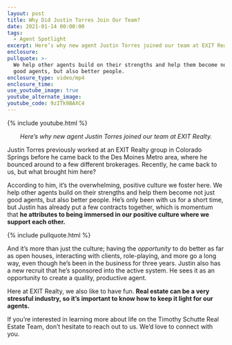 ```yaml
---
layout: post
title: Why Did Justin Torres Join Our Team?
date: 2021-01-14 00:00:00
tags:
  - Agent Spotlight
excerpt: Here’s why new agent Justin Torres joined our team at EXIT Realty.
enclosure:
pullquote: >-
  We help other agents build on their strengths and help them become not just
  good agents, but also better people.
enclosure_type: video/mp4
enclosure_time:
use_youtube_image: true
youtube_alternate_image:
youtube_code: 9zITk9BAXC4
---
```


{% include youtube.html %}

<p style="text-align: center;"><em>Here’s why new agent Justin Torres joined our team at EXIT Realty.</em></p>

Justin Torres previously worked at an EXIT Realty group in Colorado Springs before he came back to the Des Moines Metro area, where he bounced around to a few different brokerages. Recently, he came back to us, but what brought him here?

According to him, it’s the overwhelming, positive culture we foster here. We help other agents build on their strengths and help them become not just good agents, but also better people. He’s only been with us for a short time, but Justin has already put a few contracts together, which is momentum that **he attributes to being immersed in our positive culture where we support each other.**

{% include pullquote.html %}

And it’s more than just the culture; having the *opportunity* to do better as far as open houses, interacting with clients, role-playing, and more go a long way, even though he’s been in the business for three years. Justin also has a new recruit that he’s sponsored into the active system. He sees it as an opportunity to create a quality, productive agent.

Here at EXIT Realty, we also like to have fun. **Real estate can be a very stressful industry, so it’s important to know how to keep it light for our agents.&nbsp;**

If you’re interested in learning more about life on the Timothy Schutte Real Estate Team, don’t hesitate to reach out to us. We’d love to connect with you.
